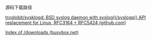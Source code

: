 源码下载路径

[troglobit/sysklogd: BSD syslog daemon with syslog()/syslogp() API replacement for Linux, RFC3164 + RFC5424 (github.com)](https://github.com/troglobit/sysklogd)

[Index of /downloads (busybox.net)](https://www.busybox.net/downloads/)